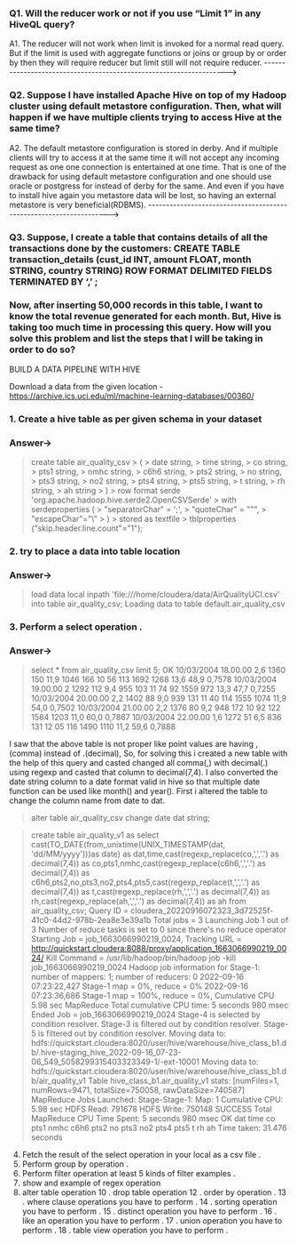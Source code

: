 ### Q1. Will the reducer work or not if you use “Limit 1” in any HiveQL query?

A1. The reducer will not work when limit is invoked for a normal read query. But if the limit is used with aggregate functions or joins or group by or order by then they will require reducer but limit still will not require reducer.
------------------------------------------------------------------->

### Q2. Suppose I have installed Apache Hive on top of my Hadoop cluster using default metastore configuration. Then, what will happen if we have multiple clients trying to access Hive at the same time?

A2. The default metastore configuration is stored in derby. And if multiple clients will try to access it at the same time it will not accept any incoming request as one one connection is entertained at one time. That is one of the drawback for using default metastore configuration and one should use oracle or postgress for instead of derby for the same. And even if you have to install hive again you metastore data will be lost, so having an external metastore is very beneficial(RDBMS).
------------------------------------------------------------------->

### Q3. Suppose, I create a table that contains details of all the transactions done by the customers: CREATE TABLE transaction_details (cust_id INT, amount FLOAT, month STRING, country STRING) ROW FORMAT DELIMITED FIELDS TERMINATED BY ‘,’ ;
### Now, after inserting 50,000 records in this table, I want to know the total revenue generated for each month. But, Hive is taking too much time in processing this query. How will you solve this problem and list the steps that I will be taking in order to do so?


BUILD A DATA PIPELINE WITH HIVE

Download a data from the given location - 
https://archive.ics.uci.edu/ml/machine-learning-databases/00360/

### 1. Create a hive table as per given schema in your dataset 
### Answer-> 
> create table air_quality_csv
    > (
    > date string,
    > time string,
    > co string,
    > pts1 string,
    > nmhc string,
    > c6h6 string,
    > pts2 string,
    > no string,
    > pts3 string,
    > no2 string,
    > pts4 string,
    > pts5 string,
    > t string,
    > rh string,
    > ah string
    > )
    > row format serde 'org.apache.hadoop.hive.serde2.OpenCSVSerde'
    > with serdeproperties (
    > "separatorChar" = '\;',
    > "quoteChar" = "\"",
    > "escapeChar"="\\"
    > )
    > stored as textfile
    > tblproperties ("skip.header.line.count"="1");

### 2. try to place a data into table location
### Answer->
> load data local inpath 'file:///home/cloudera/data/AirQualityUCI.csv' into table air_quality_csv;
Loading data to table default.air_quality_csv

### 3. Perform a select operation . 
### Answer-> 
> select * from air_quality_csv limit 5;
OK
10/03/2004      18.00.00        2,6     1360    150     11,9    1046    166     10     56      113     1692    1268    13,6    48,9    0,7578
10/03/2004      19.00.00        2       1292    112     9,4     955     103     11     74      92      1559    972     13,3    47,7    0,7255
10/03/2004      20.00.00        2,2     1402    88      9,0     939     131     11     40      114     1555    1074    11,9    54,0    0,7502
10/03/2004      21.00.00        2,2     1376    80      9,2     948     172     10     92      122     1584    1203    11,0    60,0    0,7867
10/03/2004      22.00.00        1,6     1272    51      6,5     836     131     12     05      116     1490    1110    11,2    59,6    0,7888

I saw that the above table is not proper like point values are having ,(comma) instead of .(decimal), So, for solving this i created a new table with the help of this query and casted changed all comma(,) with decimal(.) using regexp and casted that column to decimal(7,4). I also converted the date string column to a date format valid in hive so that multiple date function can be used like month() and year().
First i altered the table to change the column name from date to dat.

>alter table air_quality_csv change date dat string;

>create table air_quality_v1 as select cast(TO_DATE(from_unixtime(UNIX_TIMESTAMP(dat, 'dd/MM/yyyy')))as date) as dat,time,cast(regexp_replace(co,',','.') as decimal(7,4)) as co,pts1,nmhc,cast(regexp_replace(c6h6,',','.') as decimal(7,4)) as c6h6,pts2,no,pts3,no2,pts4,pts5,cast(regexp_replace(t,',','.') as decimal(7,4)) as t,cast(regexp_replace(rh,',','.') as decimal(7,4)) as rh,cast(regexp_replace(ah,',','.') as decimal(7,4)) as ah from air_quality_csv;
Query ID = cloudera_20220916072323_3d72525f-41c0-44d2-978b-2ea8e3e39a1b
Total jobs = 3
Launching Job 1 out of 3
Number of reduce tasks is set to 0 since there's no reduce operator
Starting Job = job_1663066990219_0024, Tracking URL = http://quickstart.cloudera:8088/proxy/application_1663066990219_0024/
Kill Command = /usr/lib/hadoop/bin/hadoop job  -kill job_1663066990219_0024
Hadoop job information for Stage-1: number of mappers: 1; number of reducers: 0
2022-09-16 07:23:22,427 Stage-1 map = 0%,  reduce = 0%
2022-09-16 07:23:36,686 Stage-1 map = 100%,  reduce = 0%, Cumulative CPU 5.98 sec
MapReduce Total cumulative CPU time: 5 seconds 980 msec
Ended Job = job_1663066990219_0024
Stage-4 is selected by condition resolver.
Stage-3 is filtered out by condition resolver.
Stage-5 is filtered out by condition resolver.
Moving data to: hdfs://quickstart.cloudera:8020/user/hive/warehouse/hive_class_b1.db/.hive-staging_hive_2022-09-16_07-23-06_549_5058299315403323349-1/-ext-10001
Moving data to: hdfs://quickstart.cloudera:8020/user/hive/warehouse/hive_class_b1.db/air_quality_v1
Table hive_class_b1.air_quality_v1 stats: [numFiles=1, numRows=9471, totalSize=750058, rawDataSize=740587]
MapReduce Jobs Launched:
Stage-Stage-1: Map: 1   Cumulative CPU: 5.98 sec   HDFS Read: 791678 HDFS Write: 750148 SUCCESS
Total MapReduce CPU Time Spent: 5 seconds 980 msec
OK
dat     time    co      pts1    nmhc    c6h6    pts2    no      pts3    no2     pts4    pts5    t       rh      ah
Time taken: 31.476 seconds


4. Fetch the result of the select operation in your local as a csv file . 
5. Perform group by operation . 
7. Perform filter operation at least 5 kinds of filter examples . 
8. show and example of regex operation
9. alter table operation 
10 . drop table operation
12 . order by operation . 
13 . where clause operations you have to perform . 
14 . sorting operation you have to perform . 
15 . distinct operation you have to perform . 
16 . like an operation you have to perform . 
17 . union operation you have to perform . 
18 . table view operation you have to perform . 

